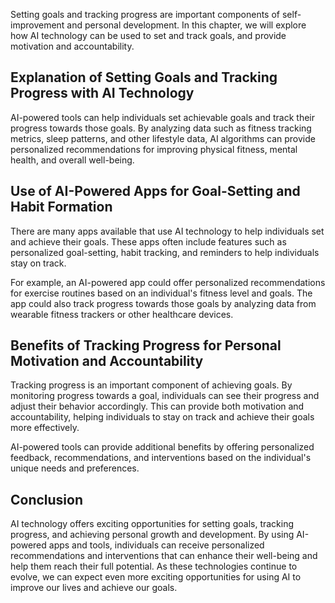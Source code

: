 
Setting goals and tracking progress are important components of self-improvement and personal development. In this chapter, we will explore how AI technology can be used to set and track goals, and provide motivation and accountability.

Explanation of Setting Goals and Tracking Progress with AI Technology
---------------------------------------------------------------------

AI-powered tools can help individuals set achievable goals and track their progress towards those goals. By analyzing data such as fitness tracking metrics, sleep patterns, and other lifestyle data, AI algorithms can provide personalized recommendations for improving physical fitness, mental health, and overall well-being.

Use of AI-Powered Apps for Goal-Setting and Habit Formation
-----------------------------------------------------------

There are many apps available that use AI technology to help individuals set and achieve their goals. These apps often include features such as personalized goal-setting, habit tracking, and reminders to help individuals stay on track.

For example, an AI-powered app could offer personalized recommendations for exercise routines based on an individual's fitness level and goals. The app could also track progress towards those goals by analyzing data from wearable fitness trackers or other healthcare devices.

Benefits of Tracking Progress for Personal Motivation and Accountability
------------------------------------------------------------------------

Tracking progress is an important component of achieving goals. By monitoring progress towards a goal, individuals can see their progress and adjust their behavior accordingly. This can provide both motivation and accountability, helping individuals to stay on track and achieve their goals more effectively.

AI-powered tools can provide additional benefits by offering personalized feedback, recommendations, and interventions based on the individual's unique needs and preferences.

Conclusion
----------

AI technology offers exciting opportunities for setting goals, tracking progress, and achieving personal growth and development. By using AI-powered apps and tools, individuals can receive personalized recommendations and interventions that can enhance their well-being and help them reach their full potential. As these technologies continue to evolve, we can expect even more exciting opportunities for using AI to improve our lives and achieve our goals.

